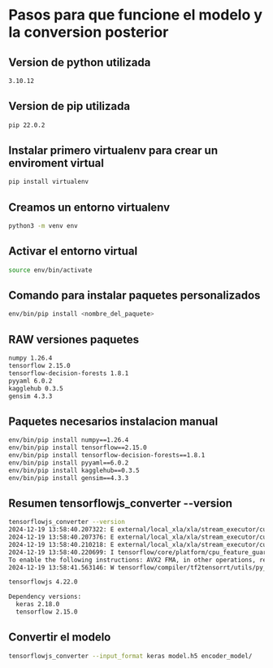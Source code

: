 # Pasos para que funcione el modelo y la conversion posterior

## Version de python utilizada
```sh
3.10.12
```
## Version de pip utilizada
```sh
pip 22.0.2
```
## Instalar primero virtualenv para crear un enviroment virtual
```sh
pip install virtualenv
```
## Creamos un entorno virtualenv
```sh
python3 -m venv env
```
## Activar el entorno virtual
```sh
source env/bin/activate
```
## Comando para instalar paquetes personalizados
```sh
env/bin/pip install <nombre_del_paquete>
```
## RAW versiones paquetes
```sh
numpy 1.26.4
tensorflow 2.15.0
tensorflow-decision-forests 1.8.1
pyyaml 6.0.2
kagglehub 0.3.5
gensim 4.3.3
```
## Paquetes necesarios instalacion manual
```sh
env/bin/pip install numpy==1.26.4
env/bin/pip install tensorflow==2.15.0
env/bin/pip install tensorflow-decision-forests==1.8.1
env/bin/pip install pyyaml==6.0.2
env/bin/pip install kagglehub==0.3.5
env/bin/pip install gensim==4.3.3
```
## Resumen tensorflowjs_converter --version
```sh
tensorflowjs_converter --version
2024-12-19 13:58:40.207322: E external/local_xla/xla/stream_executor/cuda/cuda_dnn.cc:9261] Unable to register cuDNN factory: Attempting to register factory for plugin cuDNN when one has already been registered
2024-12-19 13:58:40.207376: E external/local_xla/xla/stream_executor/cuda/cuda_fft.cc:607] Unable to register cuFFT factory: Attempting to register factory for plugin cuFFT when one has already been registered
2024-12-19 13:58:40.210218: E external/local_xla/xla/stream_executor/cuda/cuda_blas.cc:1515] Unable to register cuBLAS factory: Attempting to register factory for plugin cuBLAS when one has already been registered
2024-12-19 13:58:40.220699: I tensorflow/core/platform/cpu_feature_guard.cc:182] This TensorFlow binary is optimized to use available CPU instructions in performance-critical operations.
To enable the following instructions: AVX2 FMA, in other operations, rebuild TensorFlow with the appropriate compiler flags.
2024-12-19 13:58:41.563146: W tensorflow/compiler/tf2tensorrt/utils/py_utils.cc:38] TF-TRT Warning: Could not find TensorRT

tensorflowjs 4.22.0

Dependency versions:
  keras 2.18.0
  tensorflow 2.15.0
```
## Convertir el modelo
```sh
tensorflowjs_converter --input_format keras model.h5 encoder_model/
```






